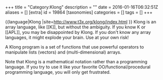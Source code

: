 +++
title = "Category:Klong"
description = ""
date = 2016-01-16T06:32:51Z
aliases = []
[extra]
id = 19864
[taxonomies]
categories = []
tags = []
+++

{{language|Klong
|site=http://www.t3x.org/klong/index.html
}}
Klong is an array language, like [[K]], but without the ambiguity. If you know K or [[APL]], you may be disappointed by Klong. If you don't know any array languages, it might explode your brain. Use at your own risk!

A Klong program is a set of functions that use powerful operators to manipulate lists (vectors) and (multi-dimensional) arrays. 

Note that Klong is a mathematical notation rather than a programming language. If you try to use it like your favorite OO/functional/procedural programming language, you will only get frustrated.
